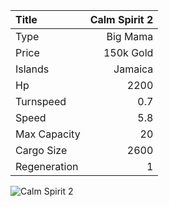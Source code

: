 |Title        | Calm Spirit 2
|:-|-:
|Type         | Big Mama
|Price        | 150k Gold    
|Islands      | Jamaica
|Hp           | 2200
|Turnspeed    | 0.7
|Speed        | 5.8
|Max Capacity | 20
|Cargo Size   | 2600
|Regeneration | 1

<img src="assets/img/calmSpirit.png" alt="Calm Spirit 2">
